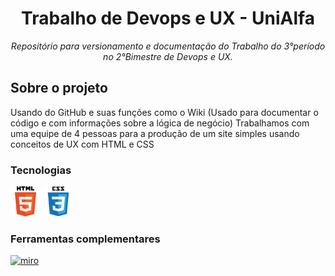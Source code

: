 <h1 align="center">Trabalho de Devops e UX - UniAlfa</h1>
<p align="center"><i>Repositório para versionamento e documentação do Trabalho do 3°período no 2°Bimestre de Devops e UX.</i></p>

## Sobre o projeto

Usando do GitHub e suas funções como o Wiki (Usado para documentar o código e com informações sobre a lógica de negócio)
Trabalhamos com uma equipe de 4 pessoas para a produção de um site simples usando conceitos de UX com HTML e CSS

### Tecnologias
<p display="inline-block">
  <img width="48" src="https://raw.githubusercontent.com/github/explore/80688e429a7d4ef2fca1e82350fe8e3517d3494d/topics/html/html.png" alt="html">
  <img width="48" src="https://raw.githubusercontent.com/github/explore/80688e429a7d4ef2fca1e82350fe8e3517d3494d/topics/css/css.png" alt="css">
  
</p>

### Ferramentas complementares
<p display="inline-block">
<a href="https://miro.com"><img width="48" src="https://avatars.githubusercontent.com/u/48276018?s=200&v=4" alt="miro"></a>
</p>
